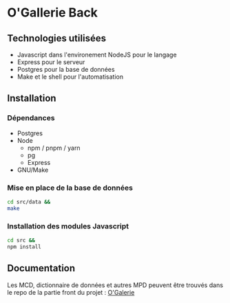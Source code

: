 # O'Gallerie Back

## Technologies utilisées

- Javascript dans l'environement NodeJS pour le langage
- Express pour le serveur
- Postgres pour la base de données
- Make et le shell pour l'automatisation

## Installation

### Dépendances

- Postgres
- Node
    - npm / pnpm / yarn
    - pg
    - Express
- GNU/Make

### Mise en place de la base de données

```sh
cd src/data &&
make
```

### Installation des modules Javascript

```sh
cd src &&
npm install
```

## Documentation

Les MCD, dictionnaire de données et autres MPD peuvent être trouvés dans
le repo de la partie front du projet :
[O'Galerie](https://github.com/O-clock-Yost/projet-06-o-galerie-front)
